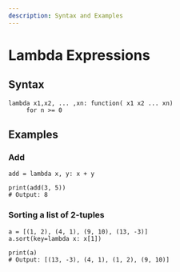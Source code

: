 ```yaml
---
description: Syntax and Examples
---
```


# Lambda Expressions

## Syntax

```text
lambda x1,x2, ... ,xn: function( x1 x2 ... xn)
     for n >= 0
```

## Examples

### Add

```text
add = lambda x, y: x + y

print(add(3, 5))
# Output: 8
```

### Sorting a list of 2-tuples

```text
a = [(1, 2), (4, 1), (9, 10), (13, -3)]
a.sort(key=lambda x: x[1])

print(a)
# Output: [(13, -3), (4, 1), (1, 2), (9, 10)]
```

